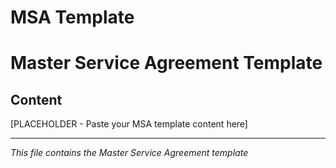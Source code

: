 # MSA Template
# Master Service Agreement Template

## Content
[PLACEHOLDER - Paste your MSA template content here]

---
*This file contains the Master Service Agreement template*
